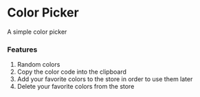 # Color Picker
A simple color picker
### Features
1. Random colors
2. Copy the color code into the clipboard
3. Add your favorite colors to the store in order to use them later
4. Delete your favorite colors from the store
